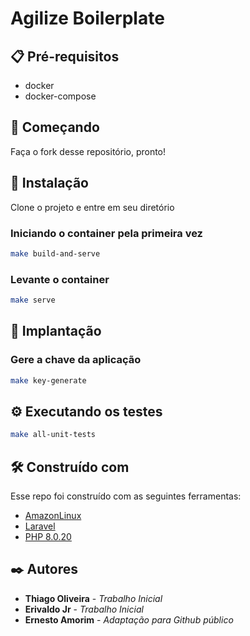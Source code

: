 # Agilize Boilerplate

## 📋 Pré-requisitos
* docker
* docker-compose

## 🔩 Começando
Faça o fork desse repositório, pronto!

## 🔧 Instalação
Clone o projeto e entre em seu diretório

### Iniciando o container pela primeira vez
```sh
make build-and-serve
```

### Levante o container
```sh
make serve
```

## 🚀 Implantação

### Gere a chave da aplicação
```sh
make key-generate 
```
## ⚙️ Executando os testes
```sh
make all-unit-tests
```

## 🛠️ Construído com
Esse repo foi construído com as seguintes ferramentas:

* [AmazonLinux](https://hub.docker.com/_/amazonlinux/)
* [Laravel](https://laravel.com/)
* [PHP 8.0.20](https://hub.docker.com/_/php?tab=tags)

## ✒️ Autores

* **Thiago Oliveira** - *Trabalho Inicial*
* **Erivaldo Jr** - *Trabalho Inicial*
* **Ernesto Amorim** - *Adaptação para Github público* 
